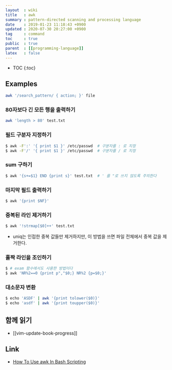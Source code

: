 ```yaml
---
layout  : wiki
title   : awk
summary : pattern-directed scanning and processing language
date    : 2019-01-23 11:18:43 +0900
updated : 2020-07-30 20:27:00 +0900
tag     : command
toc     : true
public  : true
parent  : [[programming-language]]
latex   : false
---
```

* TOC
{:toc}

## Examples

```sh
awk '/search_pattern/ { action; }' file
```

### 80자보다 긴 모든 행을 출력하기
```sh
awk 'length > 80' test.txt
```

### 필드 구분자 지정하기
```sh
$ awk -F':' '{ print $1 }' /etc/passwd  # 구분자를 : 로 지정
$ awk -F'/' '{ print $1 }' /etc/passwd  # 구분자를 / 로 지정
```

### sum 구하기
```sh
$ awk '{s+=$1} END {print s}' test.txt  # ' 를 "로 쓰지 않도록 주의한다
```

### 마지막 필드 출력하기
```sh
$ awk '{print $NF}'
```

### 중복된 라인 제거하기
```sh
$ awk '!strmap[$0]++' test.txt
```
* uniq는 인접한 중복 값들만 제거하지만, 이 방법을 쓰면 파일 전체에서 중복 값을 제거한다.

### 홀짝 라인을 조인하기
```sh
$ # exam 함수에서도 사용한 방법이다
$ awk 'NR%2==0 {print p","$0;} NR%2 {p=$0;}'
```

### 대소문자 변환
```sh
$ echo 'ASDF' | awk '{print tolower($0)}'
$ echo 'asdf' | awk '{print toupper($0)}'
```

## 함께 읽기
* [[vim-update-book-progress]]

## Link

* [How To Use awk In Bash Scripting](https://www.cyberciti.biz/faq/bash-scripting-using-awk/ )

